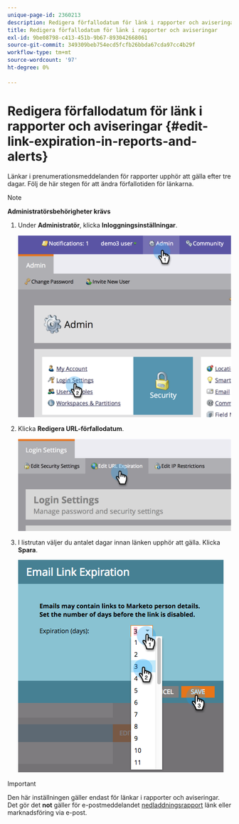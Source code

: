 ```yaml
---
unique-page-id: 2360213
description: Redigera förfallodatum för länk i rapporter och aviseringar - Marketo Docs - produktdokumentation
title: Redigera förfallodatum för länk i rapporter och aviseringar
exl-id: 9be08798-c413-451b-9b67-893042668061
source-git-commit: 349309beb754ecd5fcfb26bbda67cda97cc4b29f
workflow-type: tm+mt
source-wordcount: '97'
ht-degree: 0%

---
```


# Redigera förfallodatum för länk i rapporter och aviseringar {#edit-link-expiration-in-reports-and-alerts}

Länkar i prenumerationsmeddelanden för rapporter upphör att gälla efter tre dagar. Följ de här stegen för att ändra förfallotiden för länkarna.

>[!NOTE]
>
>**Administratörsbehörigheter krävs**

1. Under **Administratör**, klicka **Inloggningsinställningar**.

   ![](assets/image2014-9-24-11-3a33-3a31.png)

1. Klicka **Redigera URL-förfallodatum**.

   ![](assets/image2014-9-24-11-3a33-3a43.png)

1. I listrutan väljer du antalet dagar innan länken upphör att gälla. Klicka **Spara**.

   ![](assets/emaillinkexpiration.png)

>[!IMPORTANT]
>
>Den här inställningen gäller endast för länkar i rapporter och aviseringar. Det gör det **not** gäller för e-postmeddelandet [nedladdningsrapport](/help/marketo/product-docs/reporting/basic-reporting/report-subscriptions/subscribe-to-a-smart-list.md#email-message) länk eller marknadsföring via e-post.

